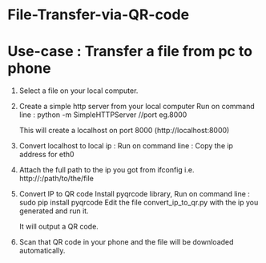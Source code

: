 # File-Transfer-via-QR-code

# Use-case : Transfer a file from pc to phone

1. Select a file on your local computer.

2. Create a simple http server from your local computer 
    Run on command line : python -m SimpleHTTPServer <port>  //port eg.8000
    
    This will create a localhost on port 8000 (http://localhost:8000)
    
3. Convert localhost to local ip :
    Run on command line : <ifconfig>
    Copy the ip address for eth0
    
4. Attach the full path to the ip you got from ifconfig i.e. http://<ip>:<port>/path/to/the/file

5. Convert IP to QR code
    Install pyqrcode library,
    Run on command line : sudo pip install pyqrcode
    Edit the file convert_ip_to_qr.py with the ip you generated and run it.
   
   It will output a QR code.
   
6. Scan that QR code in your phone and the file will be downloaded automatically.

